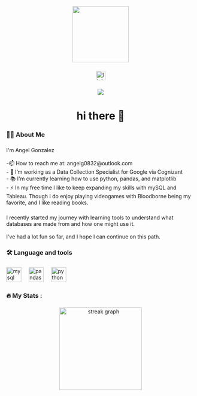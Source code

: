 <div align="center">
  <img height="150" src="https://media2.giphy.com/media/v1.Y2lkPTc5MGI3NjExdmtpbmFnbmZwZTBkeWJwemJ4NGFhcWNpZTBtdXBsa21wZWw1Mmg1ZiZlcD12MV9pbnRlcm5hbF9naWZfYnlfaWQmY3Q9Zw/5Bc1T5eNBvft3ijxNl/giphy.gif"  />
</div>

###

<div align="center">
  <a href="https://www.linkedin.com/in/angel-alexander-gonzalez/" target="_blank">
    <img src="https://img.shields.io/static/v1?message=LinkedIn&logo=linkedin&label=&color=0077B5&logoColor=white&labelColor=&style=for-the-badge" height="25" alt="linkedin logo"  />
  </a>
</div>

###

<div align="center">
  <img src="https://visitor-badge.laobi.icu/badge?page_id=angelgonzo.angelgonzo&"  />
</div>

###

<h1 align="center">hi there 👋</h1>

###

<h3 align="left">👩‍💻  About Me</h3>

###

<p align="left">I'm Angel Gonzalez<br><br>-📫 How to reach me at: angelg0832@outlook.com<br>- 🔭 I’m working as a Data Collection Specialist for Google via Cognizant<br>- 📚 I'm currently learning how to use python, pandas, and matplotlib<br>- ⚡ In my free time I like to keep expanding my skills with mySQL and Tableau. Though I do enjoy playing videogames with Bloodborne being my favorite, and I like reading books.</p>

###

<p align="left">I recently started my journey with learning tools to understand what databases are made from and how one might use it.<br><br>I've had a lot fun so far, and I hope I can continue on this path.</p>

###

<h3 align="left">🛠 Language and tools</h3>

###

<div align="left">
  <img src="https://cdn.jsdelivr.net/gh/devicons/devicon/icons/mysql/mysql-original.svg" height="40" alt="mysql logo"  />
  <img width="12" />
  <img src="https://cdn.jsdelivr.net/gh/devicons/devicon/icons/pandas/pandas-original.svg" height="40" alt="pandas logo"  />
  <img width="12" />
  <img src="https://cdn.jsdelivr.net/gh/devicons/devicon/icons/python/python-original.svg" height="40" alt="python logo"  />
</div>

###

<h3 align="left">🔥   My Stats :</h3>

###

<div align="center">
  <img src="https://streak-stats.demolab.com?user=angelgonzo&locale=en&mode=daily&theme=dark&hide_border=false&border_radius=5&order=3" height="220" alt="streak graph"  />
</div>

###

